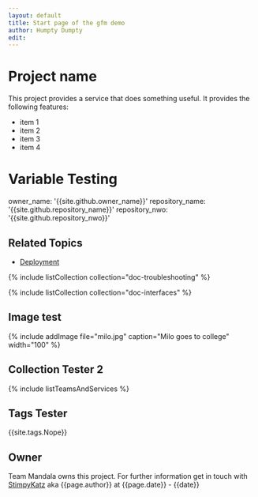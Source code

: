 ```yaml
---
layout: default
title: Start page of the gfm demo
author: Humpty Dumpty
edit: 
---
```


# Project name
This project provides a service that does something useful. It provides the following features:

* item 1
* item 2
* item 3
* item 4

# Variable Testing
owner_name: '{{site.github.owner_name}}'
repository_name: '{{site.github.repository_name}}'
repository_nwo: '{{site.github.repository_nwo}}'


## Related Topics
* [Deployment](deployment.html)

{% include listCollection collection="doc-troubleshooting" %}

{% include listCollection collection="doc-interfaces" %}

## Image test
{% include addImage file="milo.jpg" caption="Milo goes to college" width="100" %}

## Collection Tester 2
{% include listTeamsAndServices %}

## Tags Tester
{{site.tags.Nope}}

## Owner
Team Mandala owns this project. For further information get in touch with [StimpyKatz](https://github.com/StimpyKatz) aka {{page.author}} at {{page.date}} - {{date}}
